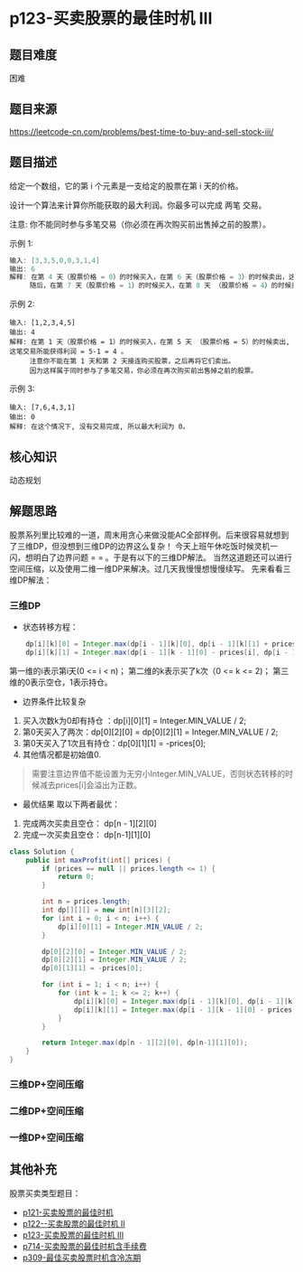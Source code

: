 # p123-买卖股票的最佳时机 III
## 题目难度
困难
## 题目来源
https://leetcode-cn.com/problems/best-time-to-buy-and-sell-stock-iii/
## 题目描述

给定一个数组，它的第 i 个元素是一支给定的股票在第 i 天的价格。

设计一个算法来计算你所能获取的最大利润。你最多可以完成 两笔 交易。

注意: 你不能同时参与多笔交易（你必须在再次购买前出售掉之前的股票）。

示例 1:
```java
输入: [3,3,5,0,0,3,1,4]
输出: 6
解释: 在第 4 天（股票价格 = 0）的时候买入，在第 6 天（股票价格 = 3）的时候卖出，这笔交易所能获得利润 = 3-0 = 3 。
     随后，在第 7 天（股票价格 = 1）的时候买入，在第 8 天 （股票价格 = 4）的时候卖出，这笔交易所能获得利润 = 4-1 = 3 。
```

示例 2:

```
输入: [1,2,3,4,5]
输出: 4
解释: 在第 1 天（股票价格 = 1）的时候买入，在第 5 天 （股票价格 = 5）的时候卖出, 这笔交易所能获得利润 = 5-1 = 4 。   
     注意你不能在第 1 天和第 2 天接连购买股票，之后再将它们卖出。   
     因为这样属于同时参与了多笔交易，你必须在再次购买前出售掉之前的股票。
```

示例 3:
```
输入: [7,6,4,3,1] 
输出: 0 
解释: 在这个情况下, 没有交易完成, 所以最大利润为 0。
```

## 核心知识

动态规划

## 解题思路
股票系列里比较难的一道，周末用贪心来做没能AC全部样例。后来很容易就想到了三维DP，但没想到三维DP的边界这么复杂！
今天上班午休吃饭时候灵机一闪，想明白了边界问题 = = 。于是有以下的三维DP解法。
当然这道题还可以进行空间压缩，以及使用二维一维DP来解决。过几天我慢慢想慢慢续写。
先来看看三维DP解法：
### 三维DP
- 状态转移方程：
```java
    dp[i][k][0] = Integer.max(dp[i - 1][k][0], dp[i - 1][k][1] + prices[i]);
    dp[i][k][1] = Integer.max(dp[i - 1][k - 1][0] - prices[i], dp[i - 1][k][1]);
```
第一维的i表示第i天(0 <= i < n)；
第二维的k表示买了k次（0 <= k <= 2)；
第三维的0表示空仓，1表示持仓。

- 边界条件比较复杂
1. 买入次数k为0却有持仓 ：dp[i][0][1] = Integer.MIN_VALUE / 2;
2. 第0天买入了两次：dp[0][2][0] = dp[0][2][1] = Integer.MIN_VALUE / 2;
3. 第0天买入了1次且有持仓：dp[0][1][1] = -prices[0];
4. 其他情况都是初始值0.

> 需要注意边界值不能设置为无穷小Integer.MIN_VALUE，否则状态转移的时候减去prices[i]会溢出为正数。

- 最优结果
取以下两者最优：
1. 完成两次买卖且空仓： dp[n - 1][2][0]
2. 完成一次买卖且空仓： dp[n-1][1][0]

```java
class Solution {
    public int maxProfit(int[] prices) {
        if (prices == null || prices.length <= 1) {
            return 0;
        }

        int n = prices.length;
        int dp[][][] = new int[n][3][2];
        for (int i = 0; i < n; i++) {
            dp[i][0][1] = Integer.MIN_VALUE / 2;
        }

        dp[0][2][0] = Integer.MIN_VALUE / 2;
        dp[0][2][1] = Integer.MIN_VALUE / 2;
        dp[0][1][1] = -prices[0];

        for (int i = 1; i < n; i++) {
            for (int k = 1; k <= 2; k++) {
                dp[i][k][0] = Integer.max(dp[i - 1][k][0], dp[i - 1][k][1] + prices[i]);
                dp[i][k][1] = Integer.max(dp[i - 1][k - 1][0] - prices[i], dp[i - 1][k][1]);
            }
        }

        return Integer.max(dp[n - 1][2][0], dp[n-1][1][0]);
    }
}
```
### 三维DP+空间压缩


### 二维DP+空间压缩


### 一维DP+空间压缩

## 其他补充
股票买卖类型题目：
- [p121-买卖股票的最佳时机](p121-best-time-to-buy-and-sell-stock.md)
- [p122--买卖股票的最佳时机 II](p122-best-time-to-buy-and-sell-stock-ii.md)
- [p123-买卖股票的最佳时机 III](p123-best-time-to-buy-and-sell-stock-iii.md)
- [p714-买卖股票的最佳时机含手续费](p714-best-time-to-buy-and-sell-stock-with-transaction-fee.md)
- [p309-最佳买卖股票时机含冷冻期](p309_best-time-to-buy-and-sell-stock-with-cooldown.md)